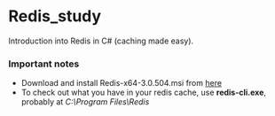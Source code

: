# Redis_study
Introduction into Redis in C# (caching made easy).

### Important notes

<ul>
  <li>Download and install Redis-x64-3.0.504.msi from <a href="https://github.com/microsoftarchive/redis/releases">here</a></li>
  <li>To check out what you have in your redis cache, use <strong>redis-cli.exe</strong>, probably at <i>C:\Program Files\Redis</i></li>
</ul>
